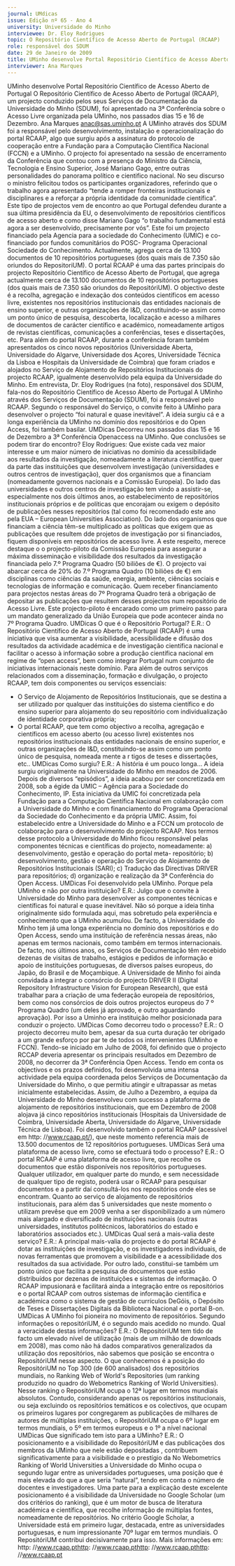 ```yaml
---
journal: UMdicas
issue: Edição nº 65 - Ano 4
university: Universidade do Minho
interviewee: Dr. Eloy Rodrigues
topic: O Repositório Científico de Acesso Aberto de Portugal (RCAAP)
role: responsável dos SDUM
date: 29 de Janeiro de 2009
title: UMinho desenvolve Portal Repositório Científico de Acesso Aberto de Portugal
interviewer: Ana Marques
---
```



UMinho desenvolve Portal Repositório Científico de Acesso Aberto de Portugal
O Repositório Científico de Acesso Aberto de Portugal (RCAAP),
um projecto conduzido pelos seus Serviços de Documentação da
Universidade do Minho (SDUM), foi apresentado na 3ª
Conferência sobre o Acesso Livre organizada pela UMinho, nos passados
dias 15 e 16 de Dezembro.
Ana Marques
anac@sas.uminho.pt
A UMinho através dos SDUM foi a
responsável
pelo
desenvolvimento, instalação e
operacionalização do portal
RCAAP, algo que surgiu após a
assinatura do protocolo de
cooperação entre a Fundação para
a Computação Científica Nacional
(FCCN) e a UMinho.
O projecto foi apresentado na
sessão de encerramento da
Conferência que contou com a
presença do Ministro da Ciência,
Tecnologia e Ensino Superior, José
Mariano Gago, entre outras
personalidades do panorama
político e cientifico nacional. No
seu discurso o ministro felicitou
todos os participantes
organizadores, referindo que o
trabalho agora apresentado “tende
a romper fronteiras institucionais
e disciplinares e a reforçar a
própria identidade da comunidade
científica”. Este tipo de projectos
vem de encontro ao que Portugal
defendeu durante a sua última
presidência da EU, o
desenvolvimento de repositórios
científicos de acesso aberto e
como disse Mariano Gago “o
trabalho fundamental está agora a
ser desenvolvido, precisamente
por vós”.
Este foi um projecto financiado
pela Agencia para a sociedade do
Conhecimento (UMIC) e co-financiado por fundos
comunitários do POSC- Programa
Operacional Sociedade do
Conhecimento. Actualmente,
agrega cerca de 13.100
documentos de 10 repositórios
portugueses (dos quais mais de
7.350 são oriundos do
RepositoriUM).
O portal RCAAP é uma das partes
principais do projecto Repositório
Científico de Acesso Aberto de
Portugal, que agrega actualmente
cerca de 13.100 documentos de 10
repositórios portugueses (dos
quais mais de 7.350 são oriundos
do RepositóriUM). O objectivo
deste é a recolha, agregação e
indexação dos conteúdos
científicos em acesso livre,
existentes nos repositórios
institucionais das entidades
nacionais de ensino superior, e
outras organizações de I&D,
constituindo-se assim como um
ponto único de pesquisa,
descoberta, localização e acesso a
milhares de documentos de
carácter científico e académico,
nomeadamente artigos de
revistas científicas,
comunicações a conferências,
teses e dissertações, etc.
Para além do portal RCAAP,
durante a conferência foram
também apresentados os cinco
novos repositórios (Universidade
Aberta, Universidade do Algarve,
Universidade dos Açores,
Universidade Técnica da Lisboa e
Hospitais da Universidade de
Coimbra) que foram criados e
alojados no Serviço de Alojamento
de Repositórios Institucionais do
projecto RCAAP, igualmente
desenvolvido pela equipa da
Universidade do Minho.
Em entrevista, Dr. Eloy Rodrigues
(na foto), responsável dos SDUM,
fala-nos do Repositório Científico
de Acesso Aberto de Portugal
A UMinho através dos Serviços de
Documentação (SDUM), foi a
responsável pelo
RCAAP. Segundo o responsável do
Serviço, o convite feito à UMinho
para desenvolver o projecto “foi
natural e quase inevitável”. A ideia
surgiu cá e a longa experiência da
UMinho no domínio dos
repositórios e do Open Access, foi
também basilar.
UMDicas Decorreu nos passados
dias 15 e 16 de Dezembro a 3ª
Conferência Openaccess na
UMinho. Que conclusões se podem
tirar do encontro?
Eloy Rodrigues: Que existe cada
vez maior interesse e um maior
número de iniciativas no domínio
da acessibilidade aos resultados
da investigação, nomeadamente a
literatura científica, quer da parte
das instituições que desenvolvem
investigação (universidades e
outros centros de investigação),
quer dos organismos que a
financiam (nomeadamente
governos nacionais e a Comissão
Europeia).
Do lado das universidades e outros
centros de investigação tem vindo
a assistir-se, especialmente nos
dois últimos anos, ao
estabelecimento de repositórios
institucionais próprios e de
políticas que encorajam ou exigem
o depósito de publicações nesses
repositórios (tal como foi
recomendado este ano pela EUA –
European Universities
Association).
Do lado dos organismos que
financiam a ciência têm-se
multiplicado as políticas que
exigem que as publicações que
resultem dde projetos de
investigação por si financiados,
fiquem disponíveis em
repositórios de acesso livre. A este
respeito, merece destaque o o
projecto-piloto da Comissão
Europeia para assegurar a máxima
disseminação e visibilidade dos
resultados da investigação
financiada pelo 7.º Programa
Quadro (50 biliões de €).
O projecto vai abarcar cerca de 20%
do 7.º Programa Quadro (10 biliões
de €) em disciplinas como
ciências da saúde, energia,
ambiente, ciências sociais e
tecnologias de informação e
comunicação. Quem receber
financiamento para projectos
nestas áreas do 7º Programa
Quadro terá a obrigação de
depositar as publicações que
resultem desses projectos num
repositório de Acesso Livre. Este
projecto-piloto é encarado como
um primeiro passo para um
mandato generalizado da União
Europeia que pode acontecer
ainda no 7º Programa Quadro.
UMDicas O que é o Repositório
Portugal?
E.R.: O Repositório Científico de
Acesso Aberto de Portugal
(RCAAP) é uma iniciativa que visa
aumentar a visibilidade,
acessibilidade e difusão dos
resultados da actividade
académica e de investigação
científica nacional e facilitar o
acesso à informação sobre a
produção científica nacional em
regime de “open access”, bem
como integrar Portugal num
conjunto de iniciativas
internacionais neste domínio.
Para além de outros serviços
relacionados com a disseminação,
formação e divulgação, o projecto
RCAAP, tem dois componentes ou
serviços essenciais: 
- O Serviço de Alojamento de
Repositórios Institucionais, que se
destina a ser utilizado por
qualquer das instituições do
sistema científico e do ensino
superior para alojamento do seu
repositório com individualização
de identidade corporativa própria;
- O portal RCAAP, que tem como
objectivo a recolha, agregação e
científicos em acesso aberto (ou
acesso livre) existentes nos
repositórios institucionais das
entidades nacionais de ensino
superior, e outras organizações de
I&D, constituindo-se assim como
um ponto único de pesquisa,
nomeada mente a r tigos de
teses e dissertações, etc..
UMDicas Como surgiu?
E.R.: A história é um pouco longa…
A ideia surgiu originalmente na
Universidade do Minho em meados
de 2006. Depois de diversos
“episódios”, a ideia acabou por ser
concretizada em 2008, sob a
égide da UMIC – Agência para a
Sociedade do Conhecimento, IP.
Esta iniciativa da UMIC foi
concretizada pela Fundação para a
Computação Científica Nacional
em colaboração com a
Universidade do Minho e com
financiamento do Programa
Operacional da Sociedade do
Conhecimento e da própria UMIC.
Assim, foi estabelecido entre a
Universidade do Minho e a FCCN
um protocolo de colaboração para
o desenvolvimento do projecto
RCAAP. Nos termos desse
protocolo a Universidade do Minho
ficou responsável pelas
componentes técnicas e
científicas do projecto,
nomeadamente: a)
desenvolvimento, gestão e
operação do portal meta-
repositório; b) desenvolvimento,
gestão e operação do Serviço de
Alojamento de Repositórios
Institucionais (SARI); c) Tradução
das Directivas DRIVER para
repositórios; d) organização e
realização da 3ª Conferência do
Open Access.
UMDicas Foi desenvolvido pela
UMinho. Porque pela UMinho e não
por outra instituição?
E.R.: Julgo que o convite à
Universidade do Minho para
desenvolver as componentes
técnicas e científicas foi natural e
quase inevitável. Não só porque a
ideia tinha originalmente sido
formulada aqui, mas sobretudo
pela experiência e conhecimento
que a UMinho acumulou. De facto,
a Universidade do Minho tem já
uma longa experiência no domínio
dos repositórios e do Open Access,
sendo uma instituição de
referência nessas áreas, não
apenas em termos nacionais,
como também em termos
internacionais.
De facto, nos últimos anos, os
Serviços de Documentação têm
recebido dezenas de visitas de
trabalho, estágios e pedidos de
informação e apoio de instituições
portuguesas, de diversos países
europeus, do Japão, do Brasil e de
Moçambique.
A Universidade de Minho foi ainda
convidada a integrar o consórcio
do projecto DRIVER II (Digital
Repository Infrastructure Vision
for European Research), que está
trabalhar para a criação de uma
federação europeia de
repositórios, bem como nos
consórcios de dois outros
projectos europeus do 7 º
Programa Quadro (um deles já
aprovado, e outro aguardando
aprovação).
Por isso a Uminho era instituição
melhor posicionada para conduzir
o projecto.
UMDicas Como decorreu todo o
processo?
E.R.: O projecto decorreu muito
bem, apesar da sua curta duração
ter obrigado a um grande esforço
por par te de todos os
intervenientes (UMinho e FCCN).
Tendo-se iniciado em Julho de
2008, foi definido que o projecto
RCCAP deveria apresentar os
principais resultados em
Dezembro de 2008, no decorrer da
3ª Conferência Open Access.
Tendo em conta os objectivos e os
prazos definidos, foi desenvolvida
uma intensa actividade pela
equipa coordenada pelos Serviços
de Documentação da Universidade
do Minho, o que permitiu atingir e
ultrapassar as metas inicialmente
estabelecidas.
Assim, de Julho a Dezembro, a
equipa da Universidade do Minho
desenvolveu com sucesso a
plataforma de alojamento de
repositórios institucionais, que
em Dezembro de 2008 alojava já
cinco repositórios institucionais
(Hospitais da Universidade de
Coimbra, Universidade Aberta,
Universidade do Algarve,
Universidade Técnica de Lisboa).
Foi desenvolvido também o portal
RCAAP (acessível em
http: //www.rcaap.pt/), que neste
momento referencia mais de
13.500 documentos de 12
repositórios portugueses.
UMDicas Será uma plataforma de
acesso livre, como se efectuará
todo o processo?
E.R.: O portal RCAAP é uma
plataforma de acesso livre, que
recolhe os documentos que estão
disponíveis nos repositórios
portugueses. Qualquer utilizador,
em qualquer parte do mundo, e
sem necessidade de qualquer tipo
de registo, poderá usar o RCAAP
para pesquisar documentos e a
partir daí consultá-los nos
repositórios onde eles se
encontram.
Quanto ao serviço de alojamento
de repositórios institucionais,
para além das 5 universidades que
neste momento o utilizam prevêse que em 2009 venha a ser
disponibilizado a um número mais
alargado e diversificado de
instituições nacionais (outras
universidades, institutos
politécnicos, laboratórios do
estado e laboratórios associados
etc.).
UMDicas Qual será a mais-valia
deste serviço?
E.R.: A principal mais-valia do
projecto e do portal RCAAP é dotar
as instituições de investigação, e
os investigadores individuais, de
novas ferramentas que promovem
a visibilidade e a acessibilidade
dos resultados da sua actividade.
Por outro lado, constitui-se
também um ponto único que
facilita a pesquisa de documentos
que estão distribuídos por
dezenas de instituições e
sistemas de informação.
O RCAAP impusionará e facilitará
ainda a integração entre os
repositórios e o portal RCAAP com
outros sistemas de informação
cientifica e académica como o
sistema de gestão de currículos
DeGóis, o Depósito de Teses e
Dissertações Digitais da Biblioteca
Nacional e o portal B-on.
UMDicas A UMinho foi pioneira no
movimento de repositórios.
Segundo informações o
repositóriUM, é o segundo mais
acedido no mundo. Qual a
veracidade destas informações?
E.R.: O RepositóriUM tem tido de
facto um elevado nível de
utilização (mais de um milhão de
downloads em 2008), mas como
não há dados comparativos
generalizados da utilização dos
repositórios, não sabemos que
posição se encontra o
RepositóriUM nesse aspecto.
O que conhecemos é a posição do
RepositóriUM no Top 300 (de 600
analisados) dos repositórios
mundiais, no Ranking Web of
World's Repositories (um ranking
produzido no quadro do
Webometrics Ranking of World
Universities). Nesse ranking o
RepositóriUM ocupa o 12ª lugar em
termos mundiais absolutos.
Contudo, considerando apenas os
repositórios institucionais, ou seja
excluindo os repositórios
temáticos e os colectivos, que
ocupam os primeiros lugares por
congregarem as publicações de
milhares de autores de múltiplas
instituições, o RepositóriUM
ocupa o 6º lugar em termos
mundiais, o 5º em termos
europeus e o 1º a nível nacional
UMDicas Que significado tem isto
para a UMinho?
E.R.: O posicionamento e a
visibilidade do RepositóriUM e das
publicações dos membros da
UMinho que nele estão
depositadas , contribuem
significativamente para a
visibilidade e o prestígio da
No Webometrics Ranking of World
Universities a Universidade do
Minho ocupa o segundo lugar
entre as universidades
portugueses, uma posição que é
mais elevada do que a que seria
“natural”, tendo em conta o
número de docentes e
investigadores.
Uma parte para a explicação deste
excelente posicionamento é a
visibilidade da Universidade no
Google Scholar (um dos critérios
do ranking), que é um motor de
busca de literatura académica e
científica, que recolhe informação
de múltiplas fontes,
nomeadamente de repositórios.
No critério Google Scholar, a
Universidade está em primeiro
lugar, destacada, entre as
universidades portuguesas, e
num impressionante 70º lugar em
termos mundiais. O RepositóriUM
contribui decisivamente para isso.
Mais informações em: 
http: //www.rcaap.pthttp: //www.rcaap.pthttp: //www.rcaap.pthttp: //www.rcaap.pt